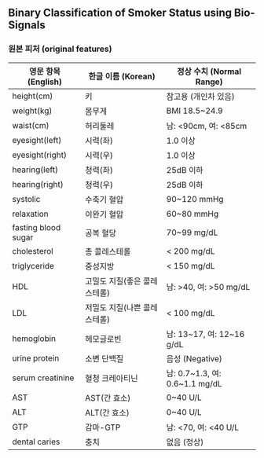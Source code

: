 ## Binary Classification of Smoker Status using Bio-Signals

### 원본 피처 (original features)

| 영문 항목 (English) | 한글 이름 (Korean) | 정상 수치 (Normal Range) |
| --- | --- | --- |
| height(cm) | 키 | 참고용 (개인차 있음) |
| weight(kg) | 몸무게 | BMI 18.5~24.9 |
| waist(cm) | 허리둘레 | 남: <90cm, 여: <85cm |
| eyesight(left) | 시력(좌) | 1.0 이상 |
| eyesight(right) | 시력(우) | 1.0 이상 |
| hearing(left) | 청력(좌) | 25dB 이하 |
| hearing(right) | 청력(우) | 25dB 이하 |
| systolic | 수축기 혈압 | 90~120 mmHg |
| relaxation | 이완기 혈압 | 60~80 mmHg |
| fasting blood sugar | 공복 혈당 | 70~99 mg/dL |
| cholesterol | 총 콜레스테롤 | < 200 mg/dL |
| triglyceride | 중성지방 | < 150 mg/dL |
| HDL | 고밀도 지질(좋은 콜레스테롤) | 남: >40, 여: >50 mg/dL |
| LDL | 저밀도 지질(나쁜 콜레스테롤) | < 100 mg/dL |
| hemoglobin | 헤모글로빈 | 남: 13~17, 여: 12~16 g/dL |
| urine protein | 소변 단백질 | 음성 (Negative) |
| serum creatinine | 혈청 크레아티닌 | 남: 0.7~1.3, 여: 0.6~1.1 mg/dL |
| AST | AST(간 효소) | 0~40 U/L |
| ALT | ALT(간 효소) | 0~40 U/L |
| GTP | 감마-GTP | 남: <70, 여: <40 U/L |
| dental caries | 충치 | 없음 (정상) |